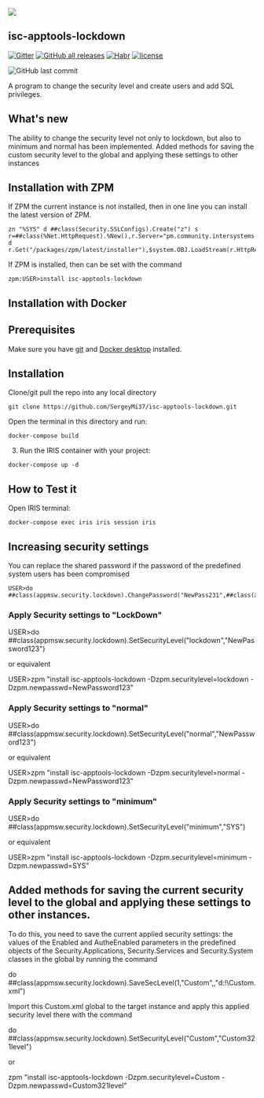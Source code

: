 ![](https://github.com/SergeyMi37/isc-apptools-lockdown/blob/master/doc/favicon.ico)
## isc-apptools-lockdown
[![Gitter](https://img.shields.io/badge/Available%20on-Intersystems%20Open%20Exchange-00b2a9.svg)](https://openexchange.intersystems.com/package/isc-apptools-lockdown)
[![GitHub all releases](https://img.shields.io/badge/Available%20on-GitHub-black)](https://github.com/SergeyMi37/isc-apptools-lockdown)
[![Habr](https://img.shields.io/badge/Available%20article%20on-Intersystems%20Community-orange)](https://community.intersystems.com/post/increasing-security-intersystems-iris-dbms)
[![license](https://img.shields.io/badge/License-MIT-yellow.svg)](https://opensource.org/licenses/MIT)

<img alt="GitHub last commit" src="https://img.shields.io/github/last-commit/SergeyMi37/isc-apptools-lockdown">

A program to change the security level and create users and add SQL privileges.

## What's new
The ability to change the security level not only to lockdown, but also to minimum and normal has been implemented.
Added methods for saving the custom security level to the global and applying these settings to other instances


## Installation with ZPM

If ZPM the current instance is not installed, then in one line you can install the latest version of ZPM.
```
zn "%SYS" d ##class(Security.SSLConfigs).Create("z") s r=##class(%Net.HttpRequest).%New(),r.Server="pm.community.intersystems.com",r.SSLConfiguration="z" d r.Get("/packages/zpm/latest/installer"),$system.OBJ.LoadStream(r.HttpResponse.Data,"c")
```
If ZPM is installed, then can be set with the command
```
zpm:USER>install isc-apptools-lockdown
```
## Installation with Docker

## Prerequisites
Make sure you have [git](https://git-scm.com/book/en/v2/Getting-Started-Installing-Git) and [Docker desktop](https://www.docker.com/products/docker-desktop) installed.

## Installation 
Clone/git pull the repo into any local directory

```
git clone https://github.com/SergeyMi37/isc-apptools-lockdown.git
```

Open the terminal in this directory and run:

```
docker-compose build
```

3. Run the IRIS container with your project:

```
docker-compose up -d
```

## How to Test it
Open IRIS terminal:

```
docker-compose exec iris iris session iris
```

## Increasing security settings
You can replace the shared password if the password of the predefined system users has been compromised
```
USER>do ##class(appmsw.security.lockdown).ChangePassword("NewPass231",##class(appmsw.security.lockdown).GetPreparedUsers())
```

### Apply Security settings to "LockDown"

USER>do ##class(appmsw.security.lockdown).SetSecurityLevel("lockdown","NewPassword123")

or equivalent

USER>zpm "install isc-apptools-lockdown -Dzpm.securitylevel=lockdown -Dzpm.newpasswd=NewPassword123"


### Apply Security settings to "normal"

USER>do ##class(appmsw.security.lockdown).SetSecurityLevel("normal","NewPassword123")

or equivalent

USER>zpm "install isc-apptools-lockdown -Dzpm.securitylevel=normal -Dzpm.newpasswd=NewPassword123"



### Apply Security settings to "minimum"

USER>do ##class(appmsw.security.lockdown).SetSecurityLevel("minimum","SYS")

or equivalent

USER>zpm "install isc-apptools-lockdown -Dzpm.securitylevel=minimum -Dzpm.newpasswd=SYS"


## Added methods for saving the current security level to the global and applying these settings to other instances.

To do this, you need to save the current applied security settings: the values ​​of the Enabled and AutheEnabled parameters in the predefined objects of the Security.Applications, Security.Services and Security.System classes in the global by running the command

do ##class(appmsw.security.lockdown).SaveSecLevel(1,"Custom",,"d:\!\Custom.xml")

Import this Custom.xml global to the target instance and apply this applied security level there with the command

do ##class(appmsw.security.lockdown).SetSecurityLevel("Custom","Custom321level")

or

zpm "install isc-apptools-lockdown -Dzpm.securitylevel=Custom -Dzpm.newpasswd=Custom321level"

